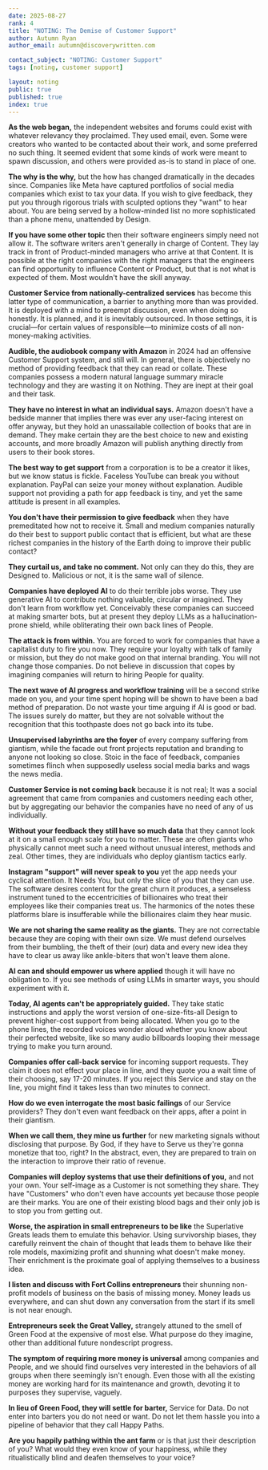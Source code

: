 ```yaml
---
date: 2025-08-27
rank: 4
title: "NOTING: The Demise of Customer Support"
author: Autumn Ryan
author_email: autumn@discoverywritten.com

contact_subject: "NOTING: Customer Support"
tags: [noting, customer support]

layout: noting
public: true
published: true
index: true
---
```


**As the web began,** the independent websites and forums could exist with whatever relevancy they proclaimed. They used email, even. Some were creators who wanted to be contacted about their work, and some preferred no such thing. It seemed evident that some kinds of work were meant to spawn discussion, and others were provided as-is to stand in place of one.

**The why is the why,** but the how has changed dramatically in the decades since. Companies like Meta have captured portfolios of social media companies which exist to tax your data. If you wish to give feedback, they put you through rigorous trials with sculpted options they "want" to hear about. You are being served by a hollow-minded list no more sophisticated than a phone menu, unattended by Design.

**If you have some other topic** then their software engineers simply need not allow it. The software writers aren't generally in charge of Content. They lay track in front of Product-minded managers who arrive at that Content. It is possible at the right companies with the right managers that the engineers can find opportunity to influence Content or Product, but that is not what is expected of them. Most wouldn't have the skill anyway.

**Customer Service from nationally-centralized services** has become this latter type of communication, a barrier to anything more than was provided. It is deployed with a mind to preempt discussion, even when doing so honestly. It is planned, and it is inevitably outsourced. In those settings, it is crucial—for certain values of responsible—to minimize costs of all non-money-making activities.

**Audible, the audiobook company with Amazon** in 2024 had an offensive Customer Support system, and still will. In general, there is objectively no method of providing feedback that they can read or collate. These companies possess a modern natural language summary miracle technology and they are wasting it on Nothing. They are inept at their goal and their task.

**They have no interest in what an individual says.** Amazon doesn't have a bedside manner that implies there was ever any user-facing interest on offer anyway, but they hold an unassailable collection of books that are in demand. They make certain they are the best choice to new and existing accounts, and more broadly Amazon will publish anything directly from users to their book stores.

**The best way to get support** from a corporation is to be a creator it likes, but we know status is fickle. Faceless YouTube can break you without explanation. PayPal can seize your money without explanation. Audible support not providing a path for app feedback is tiny, and yet the same attitude is present in all examples.

**You don't have their permission to give feedback** when they have premeditated how not to receive it. Small and medium companies naturally do their best to support public contact that is efficient, but what are these richest companies in the history of the Earth doing to improve their public contact?

**They curtail us, and take no comment.** Not only can they do this, they are Designed to. Malicious or not, it is the same wall of silence.

**Companies have deployed AI** to do their terrible jobs worse. They use generative AI to contribute nothing valuable, circular or imagined. They don't learn from workflow yet. Conceivably these companies can succeed at making smarter bots, but at present they deploy LLMs as a hallucination-prone shield, while obliterating their own back lines of People.

**The attack is from within.** You are forced to work for companies that have a capitalist duty to fire you now. They require your loyalty with talk of family or mission, but they do not make good on that internal branding. You will not change those companies. Do not believe in discussion that copes by imagining companies will return to hiring People for quality.

**The next wave of AI progress and workflow training** will be a second strike made on you, and your time spent hoping will be shown to have been a bad method of preparation. Do not waste your time arguing if AI is good or bad. The issues surely do matter, but they are not solvable without the recognition that this toothpaste does not go back into its tube.

**Unsupervised labyrinths are the foyer** of every company suffering from giantism, while the facade out front projects reputation and branding to anyone not looking so close. Stoic in the face of feedback, companies sometimes flinch when supposedly useless social media barks and wags the news media.

**Customer Service is not coming back** because it is not real; It was a social agreement that came from companies and customers needing each other, but by aggregating our behavior the companies have no need of any of us individually.

**Without your feedback they still have so much data** that they cannot look at it on a small enough scale for you to matter. These are often giants who physically cannot meet such a need without unusual interest, methods and zeal. Other times, they are individuals who deploy giantism tactics early.

**Instagram "support" will never speak to you** yet the app needs your cyclical attention. It Needs You, but only the slice of you that they can use. The software desires content for the great churn it produces, a senseless instrument tuned to the eccentricities of billionaires who treat their employees like their companies treat us. The harmonics of the notes these platforms blare is insufferable while the billionaires claim they hear music.

**We are not sharing the same reality as the giants.** They are not correctable because they are coping with their own size. We must defend ourselves from their bumbling, the theft of their (our) data and every new idea they have to clear us away like ankle-biters that won't leave them alone.

**AI can and should empower us where applied** though it will have no obligation to. If you see methods of using LLMs in smarter ways, you should experiment with it.

**Today, AI agents can't be appropriately guided.** They take static instructions and apply the worst version of one-size-fits-all Design to prevent higher-cost support from being allocated. When you go to the phone lines, the recorded voices wonder aloud whether you know about their perfected website, like so many audio billboards looping their message trying to make you turn around.

**Companies offer call-back service** for incoming support requests. They claim it does not effect your place in line, and they quote you a wait time of their choosing, say 17-20 minutes. If you reject this Service and stay on the line, you might find it takes less than two minutes to connect.

**How do we even interrogate the most basic failings** of our Service providers? They don't even want feedback on their apps, after a point in their giantism.

**When we call them, they mine us further** for new marketing signals without disclosing that purpose. By God, if they have to Serve us they're gonna monetize that too, right? In the abstract, even, they are prepared to train on the interaction to improve their ratio of revenue.

**Companies will deploy systems that use their definitions of you,** and not your own. Your self-image as a Customer is not something they share. They have "Customers" who don't even have accounts yet because those people are their marks. You are one of their existing blood bags and their only job is to stop you from getting out.

**Worse, the aspiration in small entrepreneurs to be like** the Superlative Greats leads them to emulate this behavior. Using survivorship biases, they carefully reinvent the chain of thought that leads them to behave like their role models, maximizing profit and shunning what doesn't make money. Their enrichment is the proximate goal of applying themselves to a business idea.

**I listen and discuss with Fort Collins entrepreneurs** their shunning non-profit models of business on the basis of missing money. Money leads us everywhere, and can shut down any conversation from the start if its smell is not near enough.

**Entrepreneurs seek the Great Valley,** strangely attuned to the smell of Green Food at the expensive of most else. What purpose do they imagine, other than additional future nondescript progress.

**The symptom of requiring more money is universal** among companies and People, and we should find ourselves very interested in the behaviors of all groups when there seemingly isn't enough. Even those with all the existing money are working hard for its maintenance and growth, devoting it to purposes they supervise, vaguely.

**In lieu of Green Food, they will settle for barter,** Service for Data. Do not enter into barters you do not need or want. Do not let them hassle you into a pipeline of behavior that they call Happy Paths.

**Are you happily pathing within the ant farm** or is that just their description of you? What would they even know of your happiness, while they ritualistically blind and deafen themselves to your voice?
